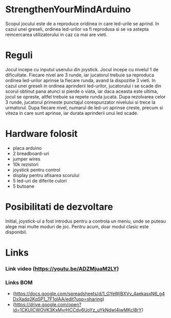 # StrengthenYourMindArduino

Scopul jocului este de a reproduce oridinea in care led-urile se aprind. In cazul unei greseli, ordinea led-urilor va fi 
reprodusa si se va astepta reincercarea utilizatorului in caz ca mai are vieti.

# Reguli

Jocul incepe cu inputul userului din joystick.
Jocul incepe cu nivelul 1 de dificultate. Fiecare nivel are 3 runde, iar jucatorul trebuie sa reproduca ordinea led-urilor
aprinse la fiecare runda, avand la dispozitie 3 vieti. In cazul unei greseli in ordinea aprinderii led-urilor, jucatorului i se scade din scorul obtinut pana atunci si pierde o viata, iar daca aceasta este ultima, jocul se opreste, altfel trebuie sa repete runda jucata.
Dupa rezolvarea celor 3 runde, jucatorul primeste punctajul corespunzator nivelului si trece la urmatorul.
Dupa fiecare nivel, numarul de led-uri aprinse creste, precum si viteza in care sunt aprinse, iar durata aprinderii unui led scade.

# Hardware folosit
<ul>
  <li>placa arduino</li>
  <li>2 breadboard-uri</li>
  <li>jumper wires</li>
  <li>10k rezistori</li>
  <li>joystick pentru control</li>
  <li>display pentru afisarea scorului</li>
  <li>5 led-uri de diferite culori</li>
  <li>5 butoane</li>
</ul>

# Posibilitati de dezvoltare

Initial, joystick-ul a fost introdus pentru a controla un meniu, unde se puteau alege mai multe moduri de joc.
Pentru acum, doar modul clasic este disponibil.

# Links
### Link video (https://youtu.be/ADZMjuaM2LY)
### Links BOM 
  - (https://docs.google.com/spreadsheets/d/1_GYeWjBXVv_4aekasxN6_g4DxXadq2Kq5P1_7F1olAA/edit?usp=sharing)
  - (https://drive.google.com/open?id=1CKUICWOVK3KxMyrHCCdv6UoYz_uYkNdwl4iwMKcI8rY)

